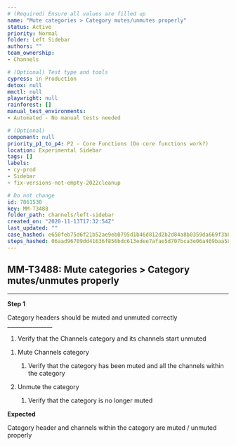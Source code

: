 ```yaml
---
# (Required) Ensure all values are filled up
name: "Mute categories > Category mutes/unmutes properly"
status: Active
priority: Normal
folder: Left Sidebar
authors: ""
team_ownership: 
- Channels

# (Optional) Test type and tools
cypress: in Production
detox: null
mmctl: null
playwright: null
rainforest: []
manual_test_environments: 
- Automated - No manual tests needed

# (Optional)
component: null
priority_p1_to_p4: P2 - Core Functions (Do core functions work?)
location: Experimental Sidebar
tags: []
labels: 
- cy-prod
- Sidebar
- fix-versions-not-empty-2022cleanup

# Do not change
id: 7861530
key: MM-T3488
folder_path: channels/left-sidebar
created_on: "2020-11-13T17:32:54Z"
last_updated: ""
case_hashed: e650feb75d6f21b52ae9eb0795d1b46d812d2b2d84a8b0359da669f3b8fd3212a8f08df9625e7ba5c803d437c5eda163
steps_hashed: 06aad96709dd41636f856bdc613edee7afae5d707bca3e06a469baa588e370675f11693618d4fa8117ad117b010819bd
---
```


## MM-T3488: Mute categories > Category mutes/unmutes properly

---

**Step 1**

Category headers should be muted and unmuted correctly\
\_\_\_\_\_\_\_\_\_\_\_\_\_\_\_\_

1. Verify that the Channels category and its channels start unmuted

<!---->

1. Mute Channels category

   1. Verify that the category has been muted and all the channels within the category

2. Unmute the category

   1. Verify that the category is no longer muted

**Expected**

Category header and channels within the category are muted / unmuted properly
